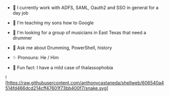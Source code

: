 #

- 🔐 I currently work with ADFS, SAML, Oauth2
     and SSO in general for a day job

- 🌱 I'm teaching my sons how to Google

- 🥁 I'm looking for a group of musicians in
     East Texas that need a drummer

- 💬 Ask me about Drumming, PowerShell, history

- ✨ Pronouns: He / Him

- 🌊 Fun fact: I have a mild case of thalassophobia

![https://raw.githubusercontent.com/anthonycastaneda/shellweb/606540a4514fd466dcd214cff47601f73bb400f7/snake.svg]
